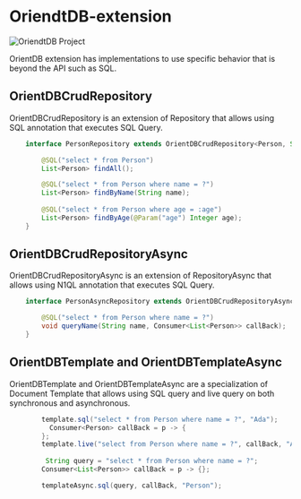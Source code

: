 # OriendtDB-extension

![OriendtDB Project](https://jnosql.github.io/img/logos/orientdb.png)


OrientDB extension has implementations to use specific behavior that is beyond the API such as SQL.

## OrientDBCrudRepository

OrientDBCrudRepository is an extension of Repository that allows using SQL annotation that executes SQL Query.


```java
    interface PersonRepository extends OrientDBCrudRepository<Person, String> {

        @SQL("select * from Person")
        List<Person> findAll();

        @SQL("select * from Person where name = ?")
        List<Person> findByName(String name);
        
        @SQL("select * from Person where age = :age")
        List<Person> findByAge(@Param("age") Integer age);
    }
```

## OrientDBCrudRepositoryAsync

OrientDBCrudRepositoryAsync is an extension of RepositoryAsync that allows using N1QL annotation that executes SQL Query.


```java
    interface PersonAsyncRepository extends OrientDBCrudRepositoryAsync<Person, String> {

        @SQL("select * from Person where name = ?")
        void queryName(String name, Consumer<List<Person>> callBack);
    }
```


## OrientDBTemplate and OrientDBTemplateAsync

OrientDBTemplate and OrientDBTemplateAsync are a specialization of Document Template that allows using SQL query and live query on both synchronous and asynchronous.

```java
        template.sql("select * from Person where name = ?", "Ada");
          Consumer<Person> callBack = p -> {
        };
        template.live("select from Person where name = ?", callBack, "Ada");
        
         String query = "select * from Person where name = ?";
        Consumer<List<Person>> callBack = p -> {};

        templateAsync.sql(query, callBack, "Person");

```

